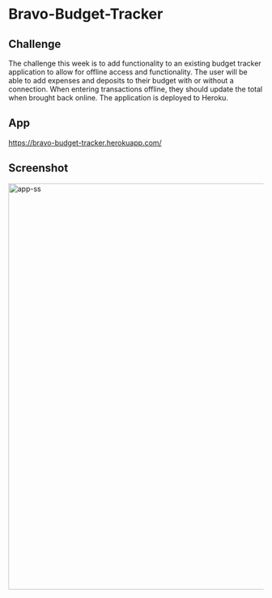 # Bravo-Budget-Tracker

## Challenge
The challenge this week is to add functionality to an existing budget tracker application to allow for offline access and functionality. The user will be able to add expenses and deposits to their budget with or without a connection. When entering transactions offline, they should update the total when brought back online. The application is deployed to Heroku.

## App
https://bravo-budget-tracker.herokuapp.com/

## Screenshot
<img width="803" alt="app-ss" src="https://user-images.githubusercontent.com/75341723/116032282-3abdb500-a614-11eb-94c1-0fc447ba2919.png">
